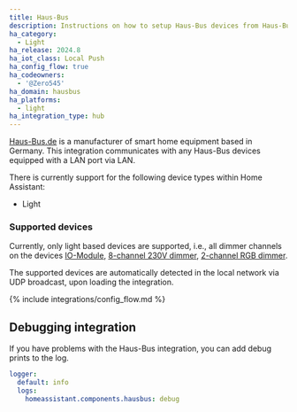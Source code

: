 ```yaml
---
title: Haus-Bus
description: Instructions on how to setup Haus-Bus devices from Haus-Bus.de within Home Assistant.
ha_category:
  - Light
ha_release: 2024.8
ha_iot_class: Local Push
ha_config_flow: true
ha_codeowners:
  - '@Zero545'
ha_domain: hausbus
ha_platforms:
  - light
ha_integration_type: hub
---
```


[Haus-Bus.de](https://haus-bus.secure-stores.de/) is a manufacturer of smart home equipment based in Germany.
This integration communicates with any Haus-Bus devices equipped with a LAN port via LAN.

There is currently support for the following device types within Home Assistant:

- Light

### Supported devices

Currently, only light based devices are supported, i.e., all dimmer channels on the devices [IO-Module](https://haus-bus.secure-stores.de/?showProduct=6), [8-channel 230V dimmer](https://haus-bus.secure-stores.de/?showProduct=14), [2-channel RGB dimmer](https://haus-bus.secure-stores.de/?showProduct=9).

The supported devices are automatically detected in the local network via UDP broadcast, upon loading the integration.

{% include integrations/config_flow.md %}

## Debugging integration

If you have problems with the Haus-Bus integration, you can add debug prints to the log.

```yaml
logger:
  default: info
  logs:
    homeassistant.components.hausbus: debug
```
